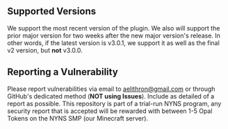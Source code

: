 ## Supported Versions
We support the most recent version of the plugin. We also will support the prior major version for two weeks after the new major version's release.
In other words, if the latest version is v3.0.1, we support it as well as the final v2 version, but **not** v3.0.0.

## Reporting a Vulnerability
Please report vulnerabilities via email to [aelithron@gmail.com](mailto:aelithron@gmail.com) or through GitHub's dedicated method (**NOT using Issues**). Include as detailed of a report as possible.
This repository is part of a trial-run NYNS program, any security report that is accepted will be rewarded with between 1-5 Opal Tokens on the NYNS SMP (our Minecraft server).
